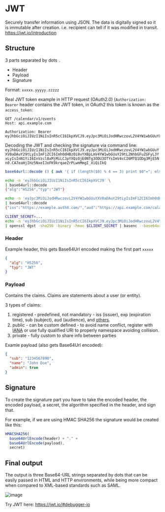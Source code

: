 # JWT
Securely transfer information using JSON.  The data is digitally signed so it is immutable after creation.  i.e. recipient can tell if it was modified in transit.
https://jwt.io/introduction

## Structure
3 parts separated by dots `.`
* Header
* Payload
* Signature

Format: `xxxxx.yyyyy.zzzzz`

Real JWT token example in HTTP request (OAuth2.0) (`Authorization: Bearer` header contains the JWT token, in OAuth2 this token is known as the `access_token`:
```HTTP
GET /calendar/v1/events
Host: api.example.com
    
Authorization: Bearer eyJhbGciOiJIUzI1NiIsInR5cCI6IkpXVCJ9.eyJpc3MiOiJodHRwczovL2V4YW1wbGUuYXV0aDAuY29tLyIsImF1ZCI6Imh0dHBzOi8vYXBpLmV4YW1wbGUuY29tL2NhbGFuZGFyL3YxLyIsInN1YiI6InVzcl8xMjMiLCJpYXQiOjE0NTg3ODU3OTYsImV4cCI6MTQ1ODg3MjE5Nn0.CA7eaHjIHz5NxeIJoFK9krqaeZrPLwmMmgI_XiQiIkQ
```

Decoding the JWT and checking the signature via command line:
`eyJhbGciOiJIUzI1NiIsInR5cCI6IkpXVCJ9.eyJpc3MiOiJodHRwczovL2V4YW1wbGUuYXV0aDAuY29tLyIsImF1ZCI6Imh0dHBzOi8vYXBpLmV4YW1wbGUuY29tL2NhbGFuZGFyL3YxLyIsInN1YiI6InVzcl8xMjMiLCJpYXQiOjE0NTg3ODU3OTYsImV4cCI6MTQ1ODg3MjE5Nn0.CA7eaHjIHz5NxeIJoFK9krqaeZrPLwmMmgI_XiQiIkQ`

```bash
base64url::decode () { awk '{ if (length($0) % 4 == 3) print $0"="; else if (length($0) % 4 == 2) print $0"=="; else print $0; }' | tr -- '-_' '+/' | base64 -d; }

echo -n 'eyJhbGciOiJIUzI1NiIsInR5cCI6IkpXVCJ9' \
| base64url::decode
{"alg":"HS256","typ":"JWT"}

echo -n 'eyJpc3MiOiJodHRwczovL2V4YW1wbGUuYXV0aDAuY29tLyIsImF1ZCI6Imh0dHBzOi8vYXBpLmV4YW1wbGUuY29tL2NhbGFuZGFyL3YxLyIsInN1YiI6InVzcl8xMjMiLCJpYXQiOjE0NTg3ODU3OTYsImV4cCI6MTQ1ODg3MjE5Nn0' \
| base64url::decode
{"iss":"https://example.auth0.com/","aud":"https://api.example.com/calandar/v1/","sub":"usr_123","iat":1458785796,"exp":1458872196}

CLIENT_SECRET=...
echo -n 'eyJhbGciOiJIUzI1NiIsInR5cCI6IkpXVCJ9.eyJpc3MiOiJodHRwczovL2V4YW1wbGUuYXV0aDAuY29tLyIsImF1ZCI6Imh0dHBzOi8vYXBpLmV4YW1wbGUuY29tL2NhbGFuZGFyL3YxLyIsInN1YiI6InVzcl8xMjMiLCJpYXQiOjE0NTg3ODU3OTYsImV4cCI6MTQ1ODg3MjE5Nn0' \
| openssl dgst -sha256 -binary -hmac $CLIENT_SECRET | basenc --base64url
```

### Header
Example header, this gets Base64Url encoded making the first part `xxxxx`
```json
{
  "alg": "HS256",
  "typ": "JWT"
}
```

### Payload
Contains the claims. Claims are statements about a user (or entity).

3 types of claims:
1. registered - predefined, not mandatory - iss (issuer), exp (expiration time), sub (subject), aud (audience), and [others](https://tools.ietf.org/html/rfc7519#section-4.1).
2. public - can be custom defined - to avoid name conflict, register with [IANA](https://www.iana.org/assignments/jwt/jwt.xhtml) or use fully qualified URI to properly namespace avoiding collision.
3. private - fully custom to share info between parties

Examle payload (also gets Base64Url encoded):
```json
{
  "sub": "1234567890",
  "name": "John Doe",
  "admin": true
}
```

## Signature
To create the signature part you have to take the encoded header, the encoded payload, a secret, the algorithm specified in the header, and sign that.

For example, if we are using HMAC SHA256 the signature would be created like this:
```javascript
HMACSHA256(
  base64UrlEncode(header) + "." +
  base64UrlEncode(payload),
  secret)
```

## Final output

The output is three Base64-URL strings separated by dots that can be easily passed in HTML and HTTP environments, while being more compact when compared to XML-based standards such as SAML.

![image](https://user-images.githubusercontent.com/2372994/236962244-7fd541a1-21ed-4581-9ed1-25014878cacb.png)

Try JWT here: https://jwt.io/#debugger-io
